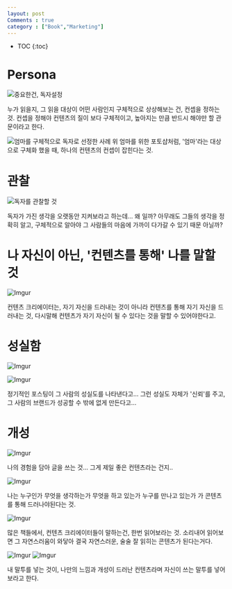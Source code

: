 ```yaml
---
layout: post
Comments : true
category : ["Book","Marketing"]
---
```


* TOC
{:toc}


# Persona

![중요한건, 독자설정](https://i.imgur.com/cMmpuTd.jpg)

누가 읽을지, 그 읽을 대상이 어떤 사람인지 구체적으로 상상해보는 건,
컨셉을 정하는 것. 컨셉을 정해야 컨텐츠의 질이 보다 구체적이고, 높아지는 만큼 반드시 해야만 할 관문이라고 한다.

![엄마를 구체적으로 독자로 선정한 사례](https://i.imgur.com/E7Cqu2m.jpg)
위 엄마를 위한 포토샵처럼, '엄마'라는 대상으로 구체화 했을 때, 하나의 컨텐츠의 컨셉이 잡힌다는 것.

# 관찰

![독자를 관찰할 것](https://i.imgur.com/FbsE6cQ.jpg)

독자가 가진 생각을 오랫동안 지켜보라고 하는데...
왜 일까? 아무래도 그들의 생각을 정확히 알고, 구체적으로 알아야 그 사람들의 마음에 가까이 다가갈 수 있기 때문 아닐까?

# 나 자신이 아닌, '컨텐츠를 통해' 나를 말할 것

![Imgur](https://i.imgur.com/Z5hnNa3.jpg)

컨텐츠 크리에이터는, 자기 자신을 드러내는 것이 아니라 컨텐츠를 통해 자기 자신을 드러내는 것, 다시말해 컨텐츠가 자기 자신이 될 수 있다는 것을 말할 수 
있어야한다고.


# 성실함 

![Imgur](https://i.imgur.com/nFh2clm.jpg)

![Imgur](https://i.imgur.com/6QHV8bx.jpg)

정기적인 포스팅이 그 사람의 성실도를 나타낸다고...
그런 성실도 자체가 '신뢰'를 주고, 그 사람의 브랜드가 성공할 수 밖에 없게 만든다고...

# 개성

![Imgur](https://i.imgur.com/jySMlhQ.jpg)

나의 경험을 담아 글을 쓰는 것...
그게 제일 좋은 컨텐츠라는 건지..

![Imgur](https://i.imgur.com/3bIlJVe.jpg)

나는 누구인가
무엇을 생각하는가
무엇을 하고 있는가
누구를 만나고 있는가
가 콘텐츠를 통해 드러나야된다는 것.

![Imgur](https://i.imgur.com/GU8c8m1.jpg)

많은 책들에서, 컨텐츠 크리에이터들이 말하는건, 한번 읽어보라는 것.
소리내어 읽어보면 그 자연스러움이 와닿아 결국 자연스러운, 술술 잘 읽히는 콘텐츠가 된다는거다.


![Imgur](https://i.imgur.com/3xnaZli.jpg)
![Imgur](https://i.imgur.com/8wm4WqE.jpg)

내 말투를 넣는 것이, 나만의 느낌과 개성이 드러난 컨텐츠라며
자신이 쓰는 말투를 넣어보라고 한다.
